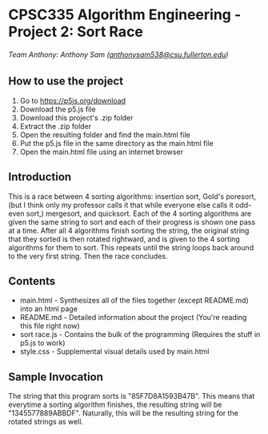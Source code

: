 # CPSC335 Algorithm Engineering - Project 2: Sort Race
###### Team Anthony: Anthony Sam (anthonysam538@csu.fullerton.edu)

## How to use the project
1. Go to https://p5js.org/download
1. Download the p5.js file
1. Download this project's .zip folder
1. Extract the .zip folder
1. Open the resulting folder and find the main.html file
1. Put the p5.js file in the same directory as the main.html file
1. Open the main.html file using an internet browser

## Introduction
This is a race between 4 sorting algorithms: insertion sort, Gold's poresort, (but I think only my professor calls it that while everyone else calls it odd-even sort,) mergesort, and quicksort. Each of the 4 sorting algorithms are given the same string to sort and each of their progress is shown one pass at a time. After all 4 algorithms finish sorting the string, the original string that they sorted is then rotated rightward, and is given to the 4 sorting algorithms for them to sort. This repeats until the string loops back around to the very first string. Then the race concludes.

## Contents
* main.html - Synthesizes all of the files together (except README.md) into an html page
* README.md - Detailed information about the project (You're reading this file right now)
* sort race.js - Contains the bulk of the programming (Requires the stuff in p5.js to work)
* style.css - Supplemental visual details used by main.html

## Sample Invocation
The string that this program sorts is "85F7D8A1593B47B". This means that everytime a sorting algorithm finishes, the resulting string will be "1345577889ABBDF". Naturally, this will be the resulting string for the rotated strings as well.